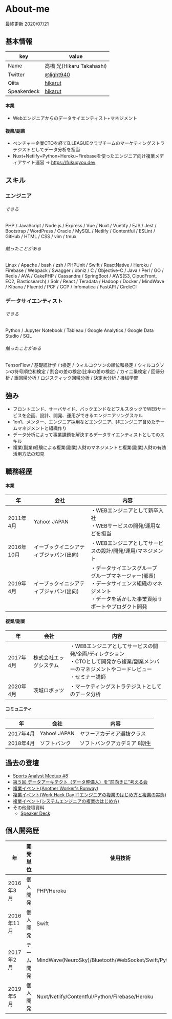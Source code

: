 # About-me
最終更新 2020/07/21

## 基本情報

|key|value|
|---|-----|
|Name|高橋 光(Hikaru Takahashi)|
|Twitter|[@light940](https://twitter.com/light940)|
|Qiita|[hikarut](https://qiita.com/hikarut)|
|Speakerdeck|[hikarut](https://speakerdeck.com/hikarut)|

#### 本業
* Webエンジニアからのデータサイエンティスト+マネジメント

#### 複業/副業
* ベンチャー企業CTOを経てB.LEAGUEクラブチームのマーケティングストラテジストとしてデータ分析を担当
* Nuxt+Netlify+Python+Heroku+Firebaseを使ったエンジニア向け複業メディアサイト運営 → https://fukugyou.dev


## スキル
### エンジニア
###### できる
PHP / JavaScript / Node.js / Express / Vue / Nuxt / Vuetify / EJS / Jest / Bootstrap / WordPress / Oracle / MySQL / Netlify / Contentful / ESLint / GitHub / HTML / CSS / vim / tmux

###### 触ったことがある
Linux / Apache / bash / zsh / PHPUnit / Swift / ReactNative / Heroku / Firebase / Webpack / Swagger / obniz / C / Objective-C / Java / Perl / GO / Redis / AVA / CakePHP / Cassandra / SpringBoot / AWS(S3, CloudFront, EC2, Elasticsearch) / Solr / React / Teradata / Hadoop / Docker / MindWave / Kibana / Fluentd / PCF / GCP / Infomatica / FastAPI / CircleCI

### データサイエンティスト
###### できる
Python / Jupyter Notebook / Tableau / Google Analytics / Google Data Studio / SQL

###### 触ったことがある
TensorFlow / 基礎統計学 / t検定 / ウィルコクソンの順位和検定 / ウィルコクソンの符号順位和検定 / 割合の差の検定(比率の差の検定) / カイ二乗検定 / 回帰分析 / 重回帰分析 / ロジスティック回帰分析 / 決定木分析 / 機械学習

## 強み
* フロントエンド、サーバサイド、バックエンドなどフルスタックでWEBサービスを企画、設計、開発、運用ができるエンジニアリングスキル
* 1on1、メンター、エンジニア採用などエンジニア、非エンジニア含めたチームマネジメントと組織作り
* データ分析によって事業課題を解決するデータサイエンティストとしてのスキル
* 複業(副業)経験による複業(副業)人財のマネジメントと複業(副業)人財の有効活用方法の知見


## 職務経歴
#### 本業
|年|会社|内容|
|---|-----|---|
|2011年4月|Yahoo! JAPAN|・WEBエンジニアとして新卒入社<br>・WEBサービスの開発/運用などを担当|
|2016年10月|イーブックイニシアティブジャパン(出向)|・WEBエンジニアとしてサービスの設計/開発/運用/マネジメント|
|2019年4月|イーブックイニシアティブジャパン(出向)|・データサイエンスグループ　グループマネージャー(部長)<br>・データサイエンス組織のマネジメント<br>・データを活かした事業貢献サポートやプロダクト開発|

#### 複業/副業
|年|会社|内容|
|---|-----|---|
|2017年4月|株式会社エッグシステム|・WEBエンジニアとしてサービスの開発/企画/ディレクション<br>・CTOとして開発から複業/副業メンバーのマネジメントやコードレビュー<br>・セミナー講師|
|2020年4月|茨城ロボッツ|・マーケティングストラテジストとしてのデータ分析|

#### コミュニティ
|年|会社|内容|
|---|-----|---|
|2017年4月|Yahoo! JAPAN|ヤフーアカデミア選抜クラス|
|2018年4月|ソフトバンク|ソフトバンクアカデミア 8期生|


## 過去の登壇
* [Sports Analyst Meetup #8](https://speakerdeck.com/hikarut/briguniokerusheng-bai-toarinaji-ke-fen-xi)
* [第５回 データアーキテクト（データ整備人）を”前向きに”考える会](https://speakerdeck.com/hikarut/zerokarazuo-tuta-detasaiensuzu-zhi-deyi-shi-sitashi)
* [複業イベント(Another Worker's Runway)](https://peatix.com/event/1496243?fbclid=IwAR3QtnhQbw-Evx4QidJwJfuR-7RleqyiNEdasSfzsEZHSJuPGYpGwlfUWTo)
* [複業イベント(Work Hack Day ITエンジニアの複業のはじめ方と複業の実態)](https://techplay.jp/event/780957)
* [複業イベント(システムエンジニアの複業のはじめ方)](https://techplay.jp/event/784515)
* その他登壇資料
  * [Speaker Deck](https://speakerdeck.com/hikarut)


## 個人開発歴
|年|開発単位|使用技術|内容|資料|
|---|---|---|---|---|
|2016年3月|個人開発|PHP/Heroku|Qiita自動更新|[Qiita API(PHP)とHerokuを使って自動更新の記事を作る](https://qiita.com/hikarut/items/f6349e74fd02eb94a2ab)|
|2016年11月|個人開発|Swift|iOSアプリ|[アプリ開発未経験者がiOSアプリをストアに公開した話](https://qiita.com/hikarut/items/586bc1c6582efcd43f2b)|
|2017年2月|チーム開発|MindWave(NeuroSky)/Bluetooth/WebSocket/Swift/Python/JavaScript|iOSアプリ|[脳波でスカートをめくるP-WAVEを開発した話](https://qiita.com/hikarut/items/c8087fe178ceb94f3ce9)|
|2019年5月|個人開発|Nuxt/Netlify/Contentful/Python/Firebase/Heroku|エンジニアのための複業メディアサイト「Fukugyou」 → https://fukugyou.dev|[Nuxt,Netlify,Contentful,Python,Firebase,Herokuを使った無料でサーバレスな複業メディアサイトを作った話](https://qiita.com/hikarut/items/b1584ddffda62f726329)|

